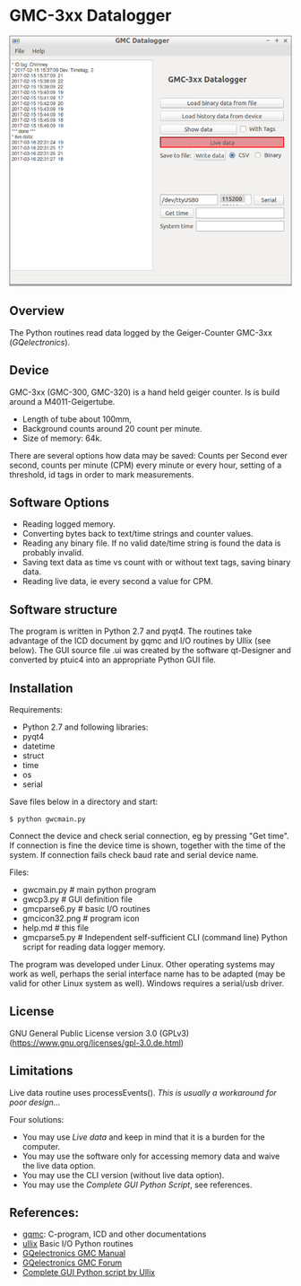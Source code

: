 # GMC-3xx Datalogger

![Datalogger GUI](gmc_data_logger_software.png)

## Overview

The Python routines read data logged by the Geiger-Counter GMC-3xx (_GQelectronics_).

## Device

GMC-3xx (GMC-300, GMC-320) is a hand held geiger counter. Is is build around a M4011-Geigertube.

 * Length of tube about 100mm, 
 * Background counts around 20 count per minute. 
 * Size of memory: 64k. 

There are several options how data may be saved: Counts per Second ever second, counts per minute (CPM) every minute or every hour, setting of a threshold, id tags in order to mark measurements.

## Software Options

* Reading logged memory.
* Converting bytes back to text/time strings and counter values.
* Reading any binary file. If no valid date/time string is found the data is probably invalid.
* Saving text data as time vs count with or without text tags, saving binary data.
* Reading live data, ie every second a value for CPM.

## Software structure

The program is  written in Python 2.7 and pyqt4.
The routines take advantage of the ICD document by gqmc and I/O routines by Ullix (see below). The GUI source file .ui was created by the software qt-Designer and converted by ptuic4 into an appropriate Python GUI file.

## Installation

Requirements:

* Python 2.7 and following libraries:
* pyqt4
* datetime
* struct
* time
* os
* serial   
 
Save files below in a directory and start:

    $ python gwcmain.py
    
Connect the device and check serial connection, eg by pressing "Get time". If connection is fine the device time is shown, together with the time of the system. If connection fails check baud rate and serial device name.
    
Files:
* gwcmain.py    # main python program
* gwcp3.py      # GUI definition file
* gmcparse6.py  # basic I/O routines
* gmcicon32.png # program icon
* help.md       # this file 
* gmcparse5.py  # Independent self-sufficient CLI (command line) Python script for reading data logger memory.

The program was developed under Linux. Other operating systems may work as well, perhaps the serial interface name has to be adapted (may be valid for other Linux system as well). Windows requires a serial/usb driver.

## License

GNU General Public License version 3.0 (GPLv3) (https://www.gnu.org/licenses/gpl-3.0.de.html)

## Limitations
Live data routine uses processEvents(). _This is usually a workaround for poor design..._

Four solutions:

* You may use _Live data_ and keep in mind that it is a burden for the computer.
* You may use the software only for accessing memory data and waive the live data option.
* You may use the CLI version (without live data option).
* You may use the _Complete GUI Python Script_, see references.


## References:
 * [gqmc](https://sourceforge.net/projects/gqgmc/files/gqgmc/): C-program, ICD and other documentations
 * [ullix](https://sourceforge.net/projects/geigerlog/) Basic I/O Python routines
 * [GQelectronics GMC Manual](https://www.gqelectronicsllc.com/comersus/store/download.asp)
 * [GQelectronics GMC Forum](https://www.gqelectronicsllc.com/forum/forum.asp?FORUM_ID=14)
 * [Complete GUI Python script by Ullix](https://sourceforge.net/projects/geigerlog/)


